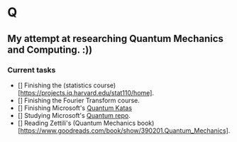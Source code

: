 # Q
## My attempt at researching Quantum Mechanics and Computing. :))

### Current tasks
- [] Finishing the (statistics course)[https://projects.iq.harvard.edu/stat110/home].
- [] Finishing the Fourier Transform course.
- [] Finishing Microsoft's [Quantum Katas](https://github.com/microsoft/QuantumKatas)
- [] Studying Microsoft's [Quantum repo](https://github.com/microsoft/Quantum).
- [] Reading Zettili's (Quantum Mechanics book)[https://www.goodreads.com/book/show/390201.Quantum_Mechanics].

